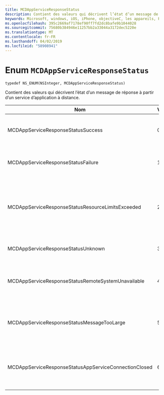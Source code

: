 ```yaml
---
title: MCDAppServiceResponseStatus
description: Contient des valeurs qui décrivent l’état d’un message de réponse à partir d’un service d’application à distance.
keywords: Microsoft, windows, iOS, iPhone, objectiveC, les appareils, Project Rome connectés
ms.openlocfilehash: 395c2669af7178ef90ff7fd2dc8bafe9b1044028
ms.sourcegitcommit: 75680b384946e11257bb2a33044a3172dec5220e
ms.translationtype: MT
ms.contentlocale: fr-FR
ms.lasthandoff: 04/02/2019
ms.locfileid: "58908941"
---
```

# <a name="enum-mcdappserviceresponsestatus"></a>Enum `MCDAppServiceResponseStatus`

```
typedef NS_ENUM(NSInteger, MCDAppServiceResponseStatus)
```

Contient des valeurs qui décrivent l’état d’un message de réponse à partir d’un service d’application à distance.

|Nom         | Value  | Description    |                           
|--------|-------------|-----|
|MCDAppServiceResponseStatusSuccess |0| Le service d’application correctement reçu et traité le message.|
|MCDAppServiceResponseStatusFailure |1| Échec de l’app service recevoir et traiter le message.|
|MCDAppServiceResponseStatusResourceLimitsExceeded |2| Le service d’application s’est arrêté car pas suffisamment de ressources n’est disponible.|
|MCDAppServiceResponseStatusUnknown |3| Une erreur inconnue s’est produite.|
|MCDAppServiceResponseStatusRemoteSystemUnavailable |4| L’appareil auquel le message a été envoyé n’est pas disponible.|
|MCDAppServiceResponseStatusMessageTooLarge |5| Le service de l’application a échoué traiter le message, car il est trop volumineux.|
|MCDAppServiceResponseStatusAppServiceConnectionClosed|6| La connexion de service d’application a été fermée avant une réponse a été envoyée.|
